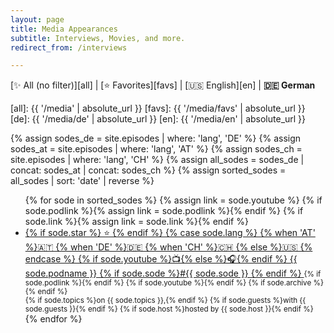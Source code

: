 ```yaml
---
layout: page
title: Media Appearances
subtitle: Interviews, Movies, and more.
redirect_from: /interviews

---
```


[✨ All (no filter)][all] | [⭐ Favorites][favs] | [🇺🇸 English][en] | **🇩🇪 German**

[all]: {{ '/media' | absolute_url }}
[favs]: {{ '/media/favs' | absolute_url }}
[de]: {{ '/media/de' | absolute_url }}
[en]: {{ '/media/en' | absolute_url }}


{% assign sodes_de = site.episodes | where: 'lang', 'DE' %}
{% assign sodes_at = site.episodes | where: 'lang', 'AT' %}
{% assign sodes_ch = site.episodes | where: 'lang', 'CH' %}
{% assign all_sodes = sodes_de | concat: sodes_at | concat: sodes_ch %}
{% assign sorted_sodes = all_sodes | sort: 'date' | reverse %}

<ul class="sodes">
{% for sode in sorted_sodes %}
  {% assign link = sode.youtube %}
  {% if sode.podlink %}{% assign link = sode.podlink %}{% endif %}
  {% if sode.link %}{% assign link = sode.link %}{% endif %}
  <li>
    <a href="{{ link }}" target="_blank" title="Released on {{ sode.date }} by {{ sode.host }}">
      {% if sode.star %} ⭐ {% endif %}
      {% case sode.lang %}
        {% when 'AT' %}🇦🇹
        {% when 'DE' %}🇩🇪
        {% when 'CH' %}🇨🇭
        {% else %}🇺🇸
      {% endcase %}
      {% if sode.youtube %}📺{% else %}🎧{% endif %}
      {{ sode.podname }}
      {% if sode.sode %}#{{ sode.sode }} {% endif %}
    </a>
    <small>
      {% if sode.podlink %}<a href="{{ sode.podlink }}" target="_blank"><i class="fab fa-podcast"></i></a>{% endif %}
      {% if sode.youtube %}<a href="{{ sode.youtube }}" target="_blank"><i class="fab fa-youtube"></i></a>{% endif %}
      {% if sode.archive %}<a href="{{ sode.archive }}" target="_blank"><i class="fab fa-archive"></i></a>{% endif %}
      <br/>
      {% if sode.topics %}on {{ sode.topics }},{% endif %}
      {% if sode.guests %}with {{ sode.guests }}{% endif %}
      {% if sode.host %}hosted by {{ sode.host }}{% endif %}
    </small>

  </li>
{% endfor %}
</ul>
